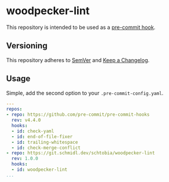 <!--
SPDX-FileCopyrightText: 2023 Tobias Schmidl

SPDX-License-Identifier: AGPL-3.0-or-later
-->

# woodpecker-lint

This repository is intended to be used as a [pre-commit hook](https://pre-commit.com/#install).

## Versioning

This repository adheres to [SemVer](https://semver.org/lang/de/) and [Keep a Changelog](https://keepachangelog.com/en/1.0.0/).

## Usage

Simple, add the second option to your `.pre-commit-config.yaml`.

```yaml
---
repos:
- repo: https://github.com/pre-commit/pre-commit-hooks
  rev: v4.4.0
  hooks:
  - id: check-yaml
  - id: end-of-file-fixer
  - id: trailing-whitespace
  - id: check-merge-conflict
- repo: https://git.schmidl.dev/schtobia/woodpecker-lint
  rev: 1.0.0
  hooks:
  - id: woodpecker-lint
...
```
